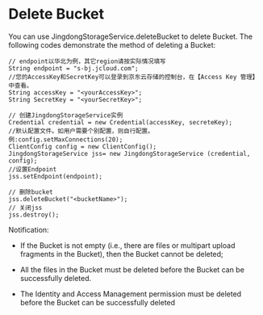 # Delete Bucket

You can use JingdongStorageService.deleteBucket to delete Bucket. The following codes demonstrate the method of deleting a Bucket:
```
// endpoint以华北为例，其它region请按实际情况填写  
String endpoint = "s-bj.jcloud.com";  
//您的AccessKey和SecretKey可以登录到京东云存储的控制台，在【Access Key 管理】中查看。  
String accessKey = "<yourAccessKey>";  
String SecretKey = "<yourSecretKey>";  
      
// 创建JingdongStorageService实例  
Credential credential = new Credential(accessKey, secreteKey);  
//默认配置文件。如用户需要个别配置，则自行配置。例:config.setMaxConnections(20);  
ClientConfig config = new ClientConfig();  
JingdongStorageService jss= new JingdongStorageService (credential, config);  
//设置Endpoint  
jss.setEndpoint(endpoint);  
      
// 删除bucket  
jss.deleteBucket("<bucketName>");  
// 关闭jss  
jss.destroy();
```
Notification:

* If the Bucket is not empty (i.e., there are files or multipart upload fragments in the Bucket), then the Bucket cannot be deleted;

* All the files in the Bucket must be deleted before the Bucket can be successfully deleted.

* The Identity and Access Management permission must be deleted before the Bucket can be successfully deleted
